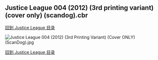 ## Justice League 004 (2012) (3rd printing variant) (cover only) (scandog).cbr


[回到 Justice League 目录](https://github.com/alicewish/markdown/blob/master/series/Justice-League.md)


![Justice League 004 (2012) (3rd Printing Variant) (Cover ONLY) (ScanDog).jpg](https://wx1.sinaimg.cn/large/6a9fdecagy1fq33kz83d4j20zk1ir4qp.jpg)

[回到 Justice League 目录](https://github.com/alicewish/markdown/blob/master/series/Justice-League.md)

